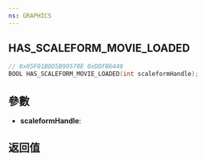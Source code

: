 ```yaml
---
ns: GRAPHICS
---
```

## HAS_SCALEFORM_MOVIE_LOADED

```c
// 0x85F01B8D5B90570E 0xDDFB6448
BOOL HAS_SCALEFORM_MOVIE_LOADED(int scaleformHandle);
```


## 參數
* **scaleformHandle**: 

## 返回值
